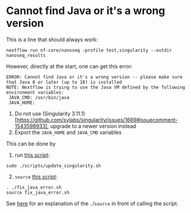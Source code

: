 # Cannot find Java or it's a wrong version

This is a line that should always work:

```
nextflow run nf-core/nanoseq -profile test,singularity --outdir nanoseq_results 
```

However, directly at the start, one can get this error:

```
ERROR: Cannot find Java or it's a wrong version -- please make sure that Java 8 or later (up to 18) is installed
NOTE: Nextflow is trying to use the Java VM defined by the following environment variables:
 JAVA_CMD: /usr/bin/java
 JAVA_HOME: 
```

  1. Do not use (Singularity 3.11.1)[https://github.com/sylabs/singularity/issues/1669#issuecomment-1543598933],
     upgrade to a newer version instead
  2. Export the `JAVA_HOME` and `JAVA_CMD` variables

This can be done by 

  1. run [this script](scripts/update_singularity.sh):

```
sudo ./scripts/update_singularity.sh
```

  2. `source` [this script](scripts/fix_java_error.sh):

```
. ./fix_java_error.sh
source fix_java_error.sh
```

See [here](https://stackoverflow.com/a/16619261) for an explanation of the `.`/`source` in front of calling the script.

